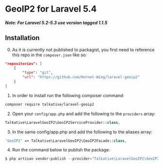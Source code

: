 # GeoIP2 for Laravel 5.4

##### Note: For Laravel 5.2-5.3 use version tagged 1.1.5 

## Installation

0) As it is currently not published to packagist, you first need to reference this repo in the `composer.json` like so:
``` json
"repositories": [
	{
		"type": "git",
		"url": "https://github.com/Hornet-Wing/laravel-geoip2"
	}
]
```

1) In order to install run the following composer command:

``` bash
composer require talkative/laravel-geoip2
```

2) Open your `config/app.php` and add the following to the `providers` array:

``` php
Talkative\LaravelGeoIP2\GeoIP2ServiceProvider::class,
```

3) In the same config/app.php and add the following to the aliases array:

``` php
'GeoIP2' => Talkative\LaravelGeoIP2\GeoIP2Facade::class,
```

4) Run the command below to publish the package:

``` php
$ php artisan vendor:publish --provider="Talkative\LaravelGeoIP2\GeoIP2ServiceProvider"
```
